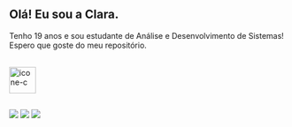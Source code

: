 ## Olá! Eu sou a Clara.
Tenho 19 anos e sou estudante de Análise e Desenvolvimento de Sistemas! Espero que goste do meu repositório.

<div style="display: inline_block"><br>
  
  <img width="48" height="48" alt="icone-c" src="https://github.com/user-attachments/assets/1dc18d86-a142-4be4-9c76-3025bcad31cd" />



</div>
  
  ##
 
<div> 
  <a href="https://instagram.com/clarasofiaporto" target="_blank"><img src="https://img.shields.io/badge/-Instagram-%23E4405F?style=for-the-badge&logo=instagram&logoColor=white" target="_blank"></a>
  <a href = "cmiquelutti@gmail.com"><img src="https://img.shields.io/badge/-Gmail-%23333?style=for-the-badge&logo=gmail&logoColor=white" target="_blank"></a>
  <a href=https://www.linkedin.com/in/clara-sofia-miquelutti-porto-0333b9302/ target="_blank"><img src="https://img.shields.io/badge/-LinkedIn-%230077B5?style=for-the-badge&logo=linkedin&logoColor=white" target="_blank"></a> 
  
</div>
